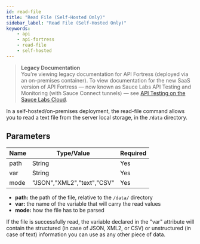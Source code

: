 ```yaml
---
id: read-file
title: "Read File (Self-Hosted Only)"
sidebar_label: "Read File (Self-Hosted Only)"
keywords:
    - api
    - api-fortress
    - read-file
    - self-hosted
---
```


>**Legacy Documentation**<br/>You're viewing legacy documentation for API Fortress (deployed via an on-premises container). To view documentation for the new SaaS version of API Fortress &#8212; now known as Sauce Labs API Testing and Monitoring (with Sauce Connect tunnels) &#8212; see [API Testing on the Sauce Labs Cloud](/api-testing/).

In a self-hosted/on-premises deployment, the read-file command allows you to read a text file from the server local storage, in the `/data` directory.

## Parameters

| **Name** | **Type/Value** | **Required** |
| --- | --- | --- |
| path | String | Yes |
| var | String | Yes |
| mode | "JSON","XML2","text","CSV" | Yes |

* **path:** the path of the file, relative to the `/data/` directory
* **var:** the name of the variable that will carry the read values
* **mode:** how the file has to be parsed

If the file is successfully read, the variable declared in the "var" attribute will contain the structured (in case of JSON, XML2, or CSV) or unstructured (in case of text) information you can use as any other piece of data.
